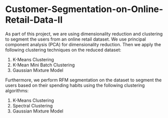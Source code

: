 # Customer-Segmentation-on-Online-Retail-Data-II

As part of this project, we are using dimensionality reduction and clustering to segment the users from an online retail dataset. We use principal component analysis (PCA) for dimensionality reduction. Then we apply the following clustering techniques on the reduced dataset:

1. K-Means Clustering
2. K-Mean Mini Batch Clustering
3. Gaussian Mixture Model

Furthermore, we perform RFM segmentation on the dataset to segment the users based on their spending habits using the following clustering algorithms:

1. K-Means Clustering
2. Spectral Clustering
3. Gaussian Mixture Model
